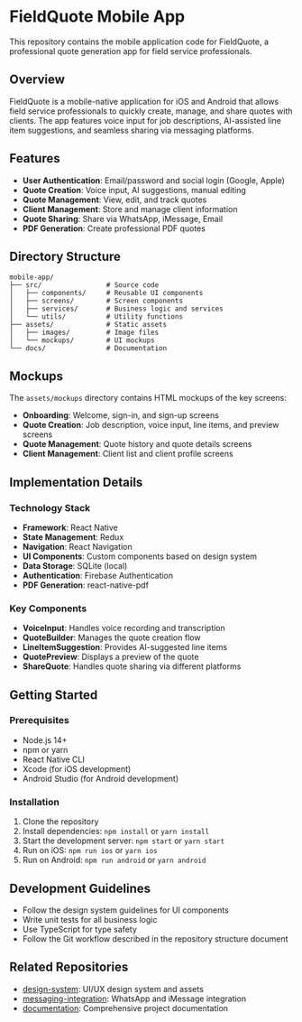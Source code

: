 # FieldQuote Mobile App

This repository contains the mobile application code for FieldQuote, a professional quote generation app for field service professionals.

## Overview

FieldQuote is a mobile-native application for iOS and Android that allows field service professionals to quickly create, manage, and share quotes with clients. The app features voice input for job descriptions, AI-assisted line item suggestions, and seamless sharing via messaging platforms.

## Features

- **User Authentication**: Email/password and social login (Google, Apple)
- **Quote Creation**: Voice input, AI suggestions, manual editing
- **Quote Management**: View, edit, and track quotes
- **Client Management**: Store and manage client information
- **Quote Sharing**: Share via WhatsApp, iMessage, Email
- **PDF Generation**: Create professional PDF quotes

## Directory Structure

```
mobile-app/
├── src/                # Source code
│   ├── components/     # Reusable UI components
│   ├── screens/        # Screen components
│   ├── services/       # Business logic and services
│   └── utils/          # Utility functions
├── assets/             # Static assets
│   ├── images/         # Image files
│   └── mockups/        # UI mockups
└── docs/               # Documentation
```

## Mockups

The `assets/mockups` directory contains HTML mockups of the key screens:

- **Onboarding**: Welcome, sign-in, and sign-up screens
- **Quote Creation**: Job description, voice input, line items, and preview screens
- **Quote Management**: Quote history and quote details screens
- **Client Management**: Client list and client profile screens

## Implementation Details

### Technology Stack

- **Framework**: React Native
- **State Management**: Redux
- **Navigation**: React Navigation
- **UI Components**: Custom components based on design system
- **Data Storage**: SQLite (local)
- **Authentication**: Firebase Authentication
- **PDF Generation**: react-native-pdf

### Key Components

- **VoiceInput**: Handles voice recording and transcription
- **QuoteBuilder**: Manages the quote creation flow
- **LineItemSuggestion**: Provides AI-suggested line items
- **QuotePreview**: Displays a preview of the quote
- **ShareQuote**: Handles quote sharing via different platforms

## Getting Started

### Prerequisites

- Node.js 14+
- npm or yarn
- React Native CLI
- Xcode (for iOS development)
- Android Studio (for Android development)

### Installation

1. Clone the repository
2. Install dependencies: `npm install` or `yarn install`
3. Start the development server: `npm start` or `yarn start`
4. Run on iOS: `npm run ios` or `yarn ios`
5. Run on Android: `npm run android` or `yarn android`

## Development Guidelines

- Follow the design system guidelines for UI components
- Write unit tests for all business logic
- Use TypeScript for type safety
- Follow the Git workflow described in the repository structure document

## Related Repositories

- [design-system](../design-system): UI/UX design system and assets
- [messaging-integration](../messaging-integration): WhatsApp and iMessage integration
- [documentation](../documentation): Comprehensive project documentation
